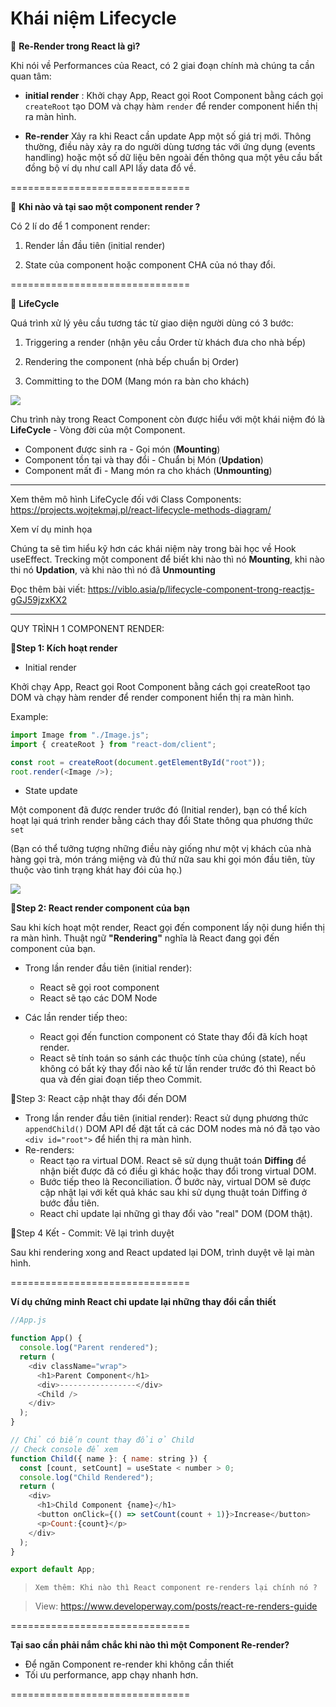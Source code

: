 # Khái niệm Lifecycle

🌻 **Re-Render trong React là gì?**

Khi nói về Performances của React, có 2 giai đoạn chính mà chúng ta cần quan tâm:

- **initial render** : Khởi chạy App, React gọi Root Component bằng cách gọi `createRoot` tạo DOM và chạy hàm `render` để render component hiển thị ra màn hình.

- **Re-render** Xảy ra khi React cần update App một số giá trị mới. Thông thường, điều này xảy ra do người dùng tương tác với ứng dụng (events handling) hoặc một số dữ liệu bên ngoài đến thông qua một yêu cầu bất đồng bộ ví dụ như call API lấy data đổ về.

===============================

🌻 **Khi nào và tại sao một component render ?**

Có 2 lí do để 1 component render:

1. Render lần đầu tiên (initial render)

2. State của component hoặc component CHA của nó thay đổi.

===============================

🌻 **LifeCycle**

Quá trình xử lý yêu cầu tương tác từ giao diện người dùng có 3 bước:

1. Triggering a render (nhận yêu cầu Order từ khách đưa cho nhà bếp)

2. Rendering the component (nhà bếp chuẩn bị Order)

3. Committing to the DOM (Mang món ra bàn cho khách)

![](img/render.png)

Chu trình này trong React Component còn được hiểu với một khái niệm đó là **LifeCycle** - Vòng đời của một Component.

- Component được sinh ra - Gọi món (**Mounting**)
- Component tồn tại và thay đổi - Chuẩn bị Món (**Updation**)
- Component mất đi - Mang món ra cho khách (**Unmounting**)

---

Xem thêm mô hình LifeCycle đối với Class Components: <https://projects.wojtekmaj.pl/react-lifecycle-methods-diagram/>

Xem ví dụ minh họa

Chúng ta sẽ tìm hiểu kỹ hơn các khái niệm này trong bài học về Hook useEffect. Trecking một component để biết khi nào thì nó **Mounting**, khi nào thi nó **Updation**, và khi nào thì nó đã **Unmounting**

Đọc thêm bài viết: <https://viblo.asia/p/lifecycle-component-trong-reactjs-gGJ59jzxKX2>

---

QUY TRÌNH 1 COMPONENT RENDER:

🔸**Step 1: Kích hoạt render**

- Initial render

Khởi chạy App, React gọi Root Component bằng cách gọi createRoot tạo DOM và chạy hàm render để render component hiển thị ra màn hình.

Example:

```js
import Image from "./Image.js";
import { createRoot } from "react-dom/client";

const root = createRoot(document.getElementById("root"));
root.render(<Image />);
```

- State update

Một component đã được render trước đó (Initial render), bạn có thể kích hoạt lại quá trình render bằng cách thay đổi State thông qua phương thức `set`

(Bạn có thể tưởng tượng những điều này giống như một vị khách của nhà hàng gọi trà, món tráng miệng và đủ thứ nữa sau khi gọi món đầu tiên, tùy thuộc vào tình trạng khát hay đói của họ.)

![](img/render-2.png)

🔸**Step 2: React render component của bạn**

Sau khi kích hoạt một render, React gọi đến component lấy nội dung hiển thị ra màn hình. Thuật ngữ **"Rendering"** nghĩa là React đang gọi đến component của bạn.

- Trong lần render đầu tiên (initial render):

  - React sẽ gọi root component
  - React sẽ tạo các DOM Node

- Các lần render tiếp theo:

  - React gọi đến function component có State thay đổi đã kích hoạt render.
  - React sẽ tính toán so sánh các thuộc tính của chúng (state), nếu không có bất kỳ thay đổi nào kể từ lần render trước đó thì React bỏ qua và đến giai đoạn tiếp theo Commit.

🔸Step 3: React cập nhật thay đổi đến DOM

- Trong lần render đầu tiên (initial render): React sử dụng phương thức `appendChild()` DOM API để đặt tất cả các DOM nodes mà nó đã tạo vào `<div id="root">` để hiển thị ra màn hình.
- Re-renders:
  - React tạo ra virtual DOM. React sẽ sử dụng thuật toán **Diffing** để nhận biết được đã có điều gì khác hoặc thay đổi trong virtual DOM.
  - Bước tiếp theo là Reconciliation. Ở bước này, virtual DOM sẽ được cập nhật lại với kết quả khác sau khi sử dụng thuật toán Diffing ở bước đầu tiên.
  - React chỉ update lại những gì thay đổi vào "real" DOM (DOM thật).

🔸Step 4 Kết - Commit: Vẽ lại trình duyệt

Sau khi rendering xong and React updated lại DOM, trình duyệt vẽ lại màn hình.

===============================

**Ví dụ chứng minh React chỉ update lại những thay đổi cần thiết**

```js
//App.js

function App() {
  console.log("Parent rendered");
  return (
    <div className="wrap">
      <h1>Parent Component</h1>
      <div>-----------------</div>
      <Child />
    </div>
  );
}

// Chỉ có biến count thay đổi ở Child
// Check console để xem
function Child({ name }: { name: string }) {
  const [count, setCount] = useState < number > 0;
  console.log("Child Rendered");
  return (
    <div>
      <h1>Child Component {name}</h1>
      <button onClick={() => setCount(count + 1)}>Increase</button>
      <p>Count:{count}</p>
    </div>
  );
}

export default App;
```

> `Xem thêm: Khi nào thì React component re-renders lại chính nó ?`

> View: <https://www.developerway.com/posts/react-re-renders-guide>

===============================

**Tại sao cần phải nắm chắc khi nào thì một Component Re-render?**

- Để ngăn Component re-render khi không cần thiết
- Tối ưu performance, app chạy nhanh hơn.

===============================
